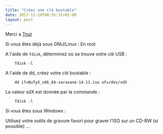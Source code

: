 ```yaml
---
title: "Créez une clé bootable"
date: 2017-11-18T00:55:31+01:00
layout: post
---
```

Merci a [Tnut](http://www.nutyx.org/fr/installation.html)

Si vous êtes déjà sous GNU/Linux :
En root

A l'aide de `fdisk`, déterminez où se trouve votre clé USB :

    	fdisk -l

A l'aide de dd, créez votre clé bootable :

    	dd if=NuTyX_x86_64-saravane-14.11.iso of=/dev/sdX

La valeur sdX est donnée par la commande :

    	fdisk -l

Si vous êtes sous Windows :

Utilisez votre outils de gravure favori pour graver l'ISO sur un CD-RW (si possible) ...
